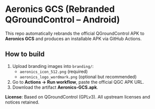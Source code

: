 # Aeronics GCS (Rebranded QGroundControl – Android)

This repo automatically rebrands the official QGroundControl APK to **Aeronics GCS** and produces an installable APK via GitHub Actions.

## How to build
1. Upload branding images into `branding/`:
   - `aeronics_icon_512.png` (required)
   - `aeronics_logo_wordmark.png` (optional but recommended)
2. Go to **Actions → Run workflow**, paste the official QGC APK URL.
3. Download the artifact **Aeronics-GCS.apk**.

**License**: Based on QGroundControl (GPLv3). All upstream licenses and notices retained.
